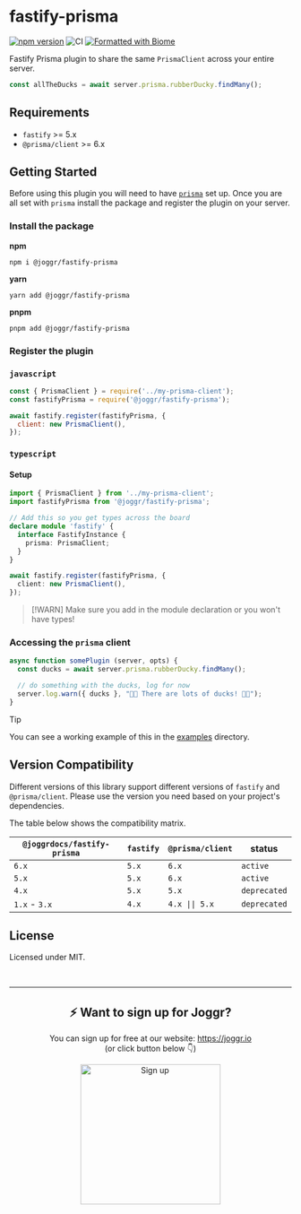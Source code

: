 # fastify-prisma

[![npm version](https://img.shields.io/npm/v/%40joggr/fastify-prisma)](https://www.npmjs.com/package/@joggr/fastify-prisma)
![CI](https://github.com/joggrdocs/fastify-prisma/workflows/CI/badge.svg)
[![Formatted with Biome](https://img.shields.io/badge/Formatted_with-Biome-60a5fa?style=flat&logo=biome)](https://biomejs.dev/)

Fastify Prisma plugin to share the same `PrismaClient` across your entire server.

```typescript
const allTheDucks = await server.prisma.rubberDucky.findMany();
```

## Requirements

- `fastify` >= 5.x
- `@prisma/client` >= 6.x

## Getting Started

Before using this plugin you will need to have [`prisma`](https://www.prisma.io/docs/getting-started) set up. Once you are all set with `prisma` install the package and register the plugin on your server.

### Install the package

**npm**

```shell
npm i @joggr/fastify-prisma
```

**yarn**

```shell
yarn add @joggr/fastify-prisma
```

**pnpm**

```shell
pnpm add @joggr/fastify-prisma
```

### Register the plugin

### `javascript`

```javascript
const { PrismaClient } = require('../my-prisma-client');
const fastifyPrisma = require('@joggr/fastify-prisma');

await fastify.register(fastifyPrisma, {
  client: new PrismaClient(),
});
```

### `typescript`

#### Setup

```typescript
import { PrismaClient } from '../my-prisma-client';
import fastifyPrisma from '@joggr/fastify-prisma';

// Add this so you get types across the board
declare module 'fastify' {
  interface FastifyInstance {
    prisma: PrismaClient;
  }
}

await fastify.register(fastifyPrisma, {
  client: new PrismaClient(),
});
```

>[!WARN]
> Make sure you add in the module declaration or you won't have types!

### Accessing the `prisma` client

```typescript
async function somePlugin (server, opts) {
  const ducks = await server.prisma.rubberDucky.findMany();

  // do something with the ducks, log for now
  server.log.warn({ ducks }, "🐥🐥 There are lots of ducks! 🐥🐥");
}
```

> [!TIP]
> You can see a working example of this in the [examples](./examples) directory.

## Version Compatibility

Different versions of this library support different versions of `fastify` and `@prisma/client`. Please use the version you need based on your project's dependencies.

The table below shows the compatibility matrix.

| `@joggrdocs/fastify-prisma` | `fastify` | `@prisma/client`  | status       |
| ---------------------------- | --------- | ---------------- | ------------ |
| `6.x`                        | `5.x`     | `6.x`            | `active`     |
| `5.x`                        | `5.x`     | `6.x`            | `active`     |
| `4.x`                        | `5.x`     | `5.x`            | `deprecated` |
| `1.x` - `3.x`                | `4.x`     | `4.x \|\| 5.x`   | `deprecated` |

## License

Licensed under MIT.

<!-- sign up footer -->
<br>
<hr>
<h2 align="center">
   ⚡️ Want to sign up for Joggr?
</h2>
<p align="center">
    You can sign up for free at our website:  <a href="https://www.joggr.io/signup?utm_source=github&utm_medium=org-readme&utm_campaign=static-docs">https://joggr.io</a><br>
    (or click button below 👇)
</p>
<p align="center">
  <a href="https://www.joggr.io/signup?utm_source=github&utm_medium=org-readme&utm_campaign=static-docs">
    <img src="https://assets.joggr.io/github/badges/signup-badge.svg" width="250px" alt="Sign up" />
  </a>
</p>
<br>
